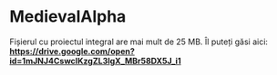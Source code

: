 # MedievalAlpha
Fișierul cu proiectul integral are mai mult de 25 MB. Îl puteți găsi aici: <b>
https://drive.google.com/open?id=1mJNJ4CswcIKzgZL3lgX_MBr58DX5J_i1
